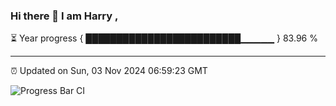### Hi there 👋 I am Harry , 

⏳ Year progress { █████████████████████████▁▁▁▁▁ } 83.96 %

---

⏰ Updated on Sun, 03 Nov 2024 06:59:23 GMT

![Progress Bar CI](https://github.com/duykhang68/duykhang68/workflows/Progress%20Bar%20CI/badge.svg)
